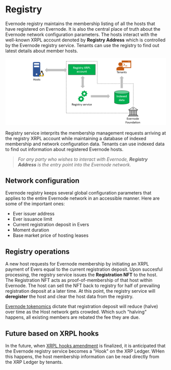 # Registry
Evernode registry maintains the membership listing of all the hosts that have registered on Evernode. It is also the central place of truth about the Evernode network configuration parameters. The hosts interact with the well-known XRPL account denoted by **Registry Address** which is controlled by the Evernode registry service. Tenants can use the registry to find out latest details about member hosts.

![Registry](../img/registry-no-hooks.PNG)

Registry service interprits the membership management requests arriving at the registry XRPL account while maintaining a database of indexed membership and network configuration data. Tenants can use indexed data to find out information about registered Evernode hosts.

> _For any party who wishes to interact with Evernode, **Registry Address** is the entry point into the Evernode network._

## Network configuration
Evernode registry keeps several global configuration parameters that applies to the entire Evernode network in an accessible manner. Here are some of the important ones:

- Ever issuer address
- Ever issuance limit
- Current registration deposit in Evers
- Moment duration
- Base market price of hosting leases

## Registry operations
A new host requests for Evernode membership by initiating an XRPL payment of Evers equal to the current registration deposit. Upon succesful processing, the registry service issues the **Registration NFT** to the host. The Registration NFT acts as proof-of-membership of that host within Evernode. The host can sell the NFT back to registry for half of prevailing registration deposit at a later time. At this point, the registry service will **deregister** the host and clear the host data from the registry.

[Evernode tokenomics](../tokenomics/index.md) dictate that registration deposit will reduce (halve) over time as the Host network gets crowded. Which such "halving" happens, all existing members are rebated the fee they are due.

## Future based on XRPL hooks
In the future, when [XRPL hooks amendment](https://xrpl-hooks.readme.io) is finalized, it is anticipated that the Evernode registry service becomes a "Hook" on the XRP Ledger. WHen this happens, the host membership information can be read directly from the XRP Ledger by tenants.